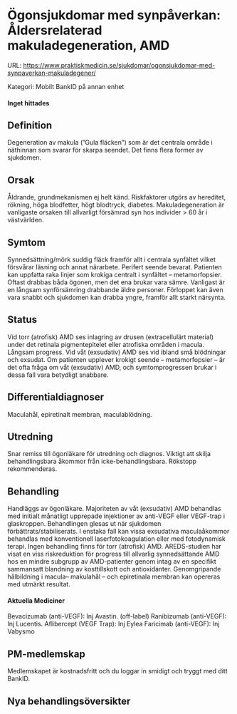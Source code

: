 # Ögonsjukdomar med synpåverkan: Åldersrelaterad makuladegeneration, AMD

URL: https://www.praktiskmedicin.se/sjukdomar/ogonsjukdomar-med-synpaverkan-makuladegener/



Kategori: Mobilt BankID på annan enhet

#### Inget hittades

## Definition

Degeneration av makula (”Gula fläcken”) som är det centrala område i näthinnan som svarar för skarpa seendet. Det finns flera former av sjukdomen.

## Orsak

Åldrande, grundmekanismen ej helt känd. Riskfaktorer utgörs av hereditet, rökning, höga blodfetter, högt blodtryck, diabetes. Makuladegeneration är vanligaste orsaken till allvarligt försämrad syn hos individer > 60 år i västvärlden.

## Symtom

Synnedsättning/mörk suddig fläck framför allt i centrala synfältet vilket försvårar läsning och annat närarbete. Perifert seende bevarat. Patienten kan uppfatta raka linjer som krokiga centralt i synfältet – metamorfopsier. Oftast drabbas båda ögonen, men det ena brukar vara sämre. Vanligast är en långsam synförsämring drabbande äldre personer. Förloppet kan även vara snabbt och sjukdomen kan drabba yngre, framför allt starkt närsynta.

## Status

Vid torr (atrofisk) AMD ses inlagring av drusen (extracellulärt material) under det retinala pigmentepitelet eller atrofiska områden i macula. Långsam progress. Vid våt (exsudativ) AMD ses vid ibland små blödningar och exsudat. Om patienten upplever krokigt seende – metamorfopsier – är det ofta fråga om våt (exsudativ) AMD, och symtomprogressen brukar i dessa fall vara betydligt snabbare.

## Differentialdiagnoser

Maculahål, epiretinalt membran, maculablödning.

## Utredning

Snar remiss till ögonläkare för utredning och diagnos. Viktigt att skilja behandlingsbara åkommor från icke-behandlingsbara. Rökstopp rekommenderas.

## Behandling

Handläggs av ögonläkare. Majoriteten av våt (exsudativ) AMD behandlas med initialt månatligt upprepade injektioner av anti-VEGF eller VEGF-trap i glaskroppen. Behandlingen glesas ut när sjukdomen förbättrats/stabiliserats. I enstaka fall kan vissa exsudativa maculaåkommor behandlas med konventionell laserfotokoagulation eller med fotodynamisk terapi. Ingen behandling finns för torr (atrofisk) AMD. AREDS-studien har visat en viss riskreduktion för progress till allvarlig synnedsättande AMD hos en mindre subgrupp av AMD-patienter genom intag av en specifikt sammansatt blandning av kosttillskott och antioxidanter. Genomgripande hålbildning i macula– makulahål – och epiretinala membran kan opereras med utmärkt resultat.

#### Aktuella Mediciner

Bevacizumab (anti-VEGF): Inj Avastin. (off-label)
Ranibizumab (anti-VEGF): Inj Lucentis.
Aflibercept (VEGF Trap): Inj Eylea
Faricimab (anti-VEGF): Inj Vabysmo

## PM-medlemskap

Medlemskapet är kostnadsfritt och du loggar in smidigt och tryggt med ditt BankID.

## Nya behandlingsöversikter

